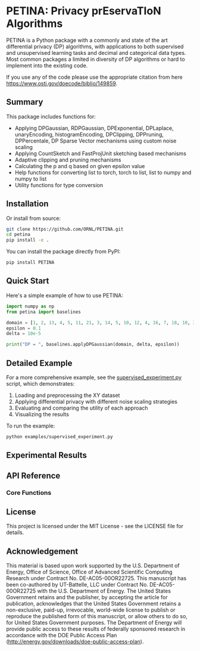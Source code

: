 # PETINA: Privacy prEservaTIoN Algorithms
PETINA is a Python package with a commonly and state of the art differential privacy (DP) algorithms, with applications to both supervised and unsupervised learning tasks and decimal and categorical data types. Most common packages a limited in diversity of DP algorithms or hard to implement into the existing code.

If you use any of the code please use the appropriate citation from here https://www.osti.gov/doecode/biblio/149859.

## Summary
This package includes functions for:
- Applying DPGaussian, RDPGaussian, DPExponential, DPLaplace, unaryEncoding, histogramEncoding, DPClipping, DPPruning, DPPercentale, DP Sparse Vector mechanisms using custom noise scaling
- Applying CountSketch and FastProjUnit sketching based mechanisms 
- Adaptive clipping and pruning mechanisms
- Calculating the p and q based on given epsilon value
- Help functions for converting list to torch, torch to list, list to numpy and numpy to list
- Utility functions for type conversion

## Installation
Or install from source:
```bash
git clone https://github.com/ORNL/PETINA.git
cd petina
pip install -e .
```

You can install the package directly from PyPI:
```bash
pip install PETINA
```

## Quick Start
Here's a simple example of how to use PETINA:
```python
import numpy as np
from petina import baselines

domain = [1, 2, 13, 4, 5, 11, 21, 3, 14, 5, 10, 12, 4, 16, 7, 18, 10, 30, 20, 15, 27]
epsilon = 0.1
delta = 10e-5

print("DP = ", baselines.applyDPGaussian(domain, delta, epsilon))
```

## Detailed Example

For a more comprehensive example, see the [supervised_experiment.py](examples/supervised_experiment.py) script, which demonstrates:
1. Loading and preprocessing the XY dataset
2. Applying differential privacy with different noise scaling strategies
3. Evaluating and comparing the utility of each approach
4. Visualizing the results
   
To run the example:

```bash
python examples/supervised_experiment.py
```

## Experimental Results

## API Reference

### Core Functions

## License

This project is licensed under the MIT License - see the LICENSE file for details.

## Acknowledgement
This material is based upon work supported by the U.S. Department of Energy, Office of Science, Office of Advanced Scientific Computing Research under Contract No. DE-AC05-00OR22725. This manuscript has been co-authored by UT-Battelle, LLC under Contract No. DE-AC05-00OR22725 with the U.S. Department of Energy. The United States Government retains and the publisher, by accepting the article for publication, acknowledges that the United States Government retains a non-exclusive, paid-up, irrevocable, world-wide license to publish or reproduce the published form of this manuscript, or allow others to do so, for United States Government purposes. The Department of Energy will provide public access to these results of federally sponsored research in accordance with the DOE Public Access Plan (http://energy.gov/downloads/doe-public-access-plan).

